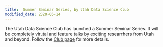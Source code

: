 ```yaml
---
title:  Summer Seminar Series, by Utah Data Science Club
modified_date: 2020-05-14
---
```


The Utah Data Science Club has launched a Summer Seminar Series.  It will be completely virutal and feature talks by exciting researchers from Utah and beyond.  Follow the <a href="http://datascience.utah.edu/club.html">Club page</a> for more details.  
 

